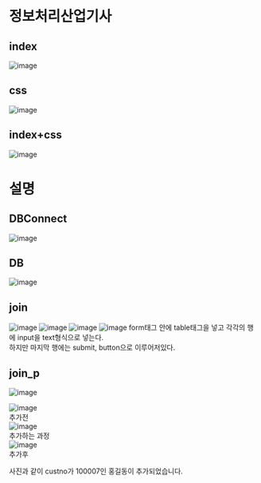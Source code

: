 <h1>정보처리산업기사</h1>

<h2>index</h2>

![image](https://user-images.githubusercontent.com/97486359/186081527-6954cd8b-dd95-4482-ace0-fd770be37dea.png)

<h2>css</h2>

![image](https://user-images.githubusercontent.com/97486359/186081284-d5342df1-5603-4dcc-a980-f19ca36b7292.png)

<h2>index+css</h2>

![image](https://user-images.githubusercontent.com/97486359/186084668-8669701d-3e7d-4ad6-a3a4-3b4a0f0c1ce7.png)

<h1>설명</h1>

<h2>DBConnect</h2>

![image](https://user-images.githubusercontent.com/97486359/186097201-40a1da4c-bb7b-47f2-9fd1-7b0964b488d5.png)


<h2>DB</h2>

![image](https://user-images.githubusercontent.com/97486359/186097250-b2de78f5-5d38-4c19-b55e-6dd9374eaf20.png)

<h2>join</h2>

![image](https://user-images.githubusercontent.com/97486359/186095733-ca531543-8f9f-45b7-8105-7b19bf9e3d52.png)
![image](https://user-images.githubusercontent.com/97486359/186095815-4863144f-a73c-47d1-b088-4bdd7d0c5563.png)
![image](https://user-images.githubusercontent.com/97486359/186095861-8c0c1b0c-c463-49cb-9d60-99f2bdc869ee.png)
![image](https://user-images.githubusercontent.com/97486359/186096035-b269452a-8df6-46fd-a539-74bc940a241e.png)
form태그 안에 table태그을 넣고 각각의 행에 input을 text형식으로 넣는다. <br>
하지만 마지막 행에는 submit, button으로 이루어저있다.

<h2>join_p</h2>

![image](https://user-images.githubusercontent.com/97486359/186097027-1e58c516-d50e-4337-88a4-bb7d7ae3be97.png)

![image](https://user-images.githubusercontent.com/97486359/186097927-9fdc4f59-526c-4af9-8058-1ccfa01d6d2b.png)<br>
추가전<br>
![image](https://user-images.githubusercontent.com/97486359/186098342-d1b56211-1eb3-4ba0-8e59-a146351a084b.png)<br>
추가하는 과정<br>
![image](https://user-images.githubusercontent.com/97486359/186098133-2fb85a70-452a-44d3-9ee4-ffd2ffab5d4a.png)<br>
추가후<br>

사진과 같이 custno가 100007인 홍길동이 추가되었습니다.

